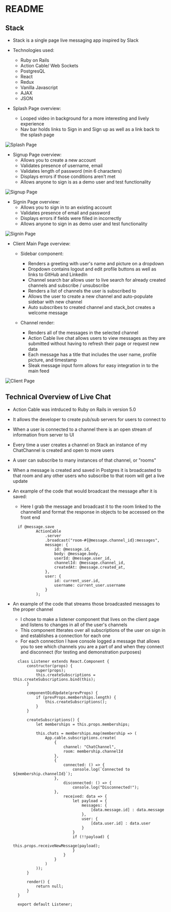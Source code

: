 # README

## Stack

* Stack is a single page live messaging app inspired by Slack

* Technologies used:
  * Ruby on Rails
  * Action Cable/ Web Sockets
  * PostgresQL
  * React
  * Redux
  * Vanilla Javascript
  * AJAX
  * JSON

* Splash Page overview:
  * Looped video in background for a more interesting and lively experience
  * Nav bar holds links to Sign in and Sign up as well as a link back to the splash page
 
![Splash Page](app/assets/images/splash-page.png)

* Signup Page overview:
  * Allows you to create a new account
  * Validates presence of username, email
  * Validates length of password (min 6 characters)
  * Displays errors if those conditions aren't met
  * Allows anyone to sign is as a demo user and test functionality

![Signup Page](app/assets/images/signup-page.png)

* Signin Page overview:
  * Allows you to sign in to an existing account
  * Validates presence of email and password
  * Displays errors if fields were filled in incorrectly
  * Allows anyone to sign in as demo user and test functionality

![Signin Page](app/assets/images/signin-page.png)

* Client Main Page overview:
  * Sidebar component:
    * Renders a greeting with user's name and picture on a dropdown 
    * Dropdown contains logout and edit profile buttons as well as links to GitHub and LinkedIn
    * Channel search bar allows user to live search for already created channels and subscribe / unsubscribe
    * Renders a list of channels the user is subscribed to
    * Allows the user to create a new channel and auto-populate sidebar with new channel
    * Auto subscribes to created channel and stack_bot creates a welcome message

  * Channel render:
    * Renders all of the messages in the selected channel
    * Action Cable live chat allows users to view messages as they are submitted without having to refresh their page or request new data
    * Each message has a title that includes the user name, profile picture, and timestamp
    * Sleak message input form allows for easy integration in to the main feed

![Client Page](app/assets/images/client-page.png)

## Technical Overview of Live Chat

* Action Cable was intrduced to Ruby on Rails in version 5.0
* It allows the developer to create pub/sub servers for users to connect to
* When a user is connected to a channel there is an open stream of information from server to UI
* Every time a user creates a channel on Stack an instance of my ChatChannel is created and open to more users
* A user can subscribe to many instances of that channel, or "rooms"
* When a message is created and saved in Postgres it is broadcasted to that room and any other users who subscribe to that room will get a live update

* An example of the code that would broadcast the message after it is saved:
  * Here I grab the message and broadcast it to the room linked to the channelId and format the response in objects to be accessed on the front end

  ```
    if @message.save
            ActionCable
                .server
                .broadcast("room-#{@message.channel_id}:messages",
                message: {
                    id: @message.id,
                    body: @message.body,
                    userId: @message.user_id,
                    channelId: @message.channel_id,
                    createdAt: @message.created_at,
                },
                user: {
                    id: current_user.id,
                    username: current_user.username
                }
            );
  ```

* An example of the code that streams those broadcasted messages to the proper channel
  * I chose to make a listener component that lives on the client page and listens to changes in all of the user's channels
  * This component itterates over all subscriptions of the user on sign in and establishes a connection for each one
  * For each connection I have console logged a message that allows you to see which channels you are a part of and when they connect and disconnect (for testing and demonstration purposes)

  ```
    class Listener extends React.Component {
        constructor(props) {
            super(props);
            this.createSubscriptions = this.createSubscriptions.bind(this);
        }

        componentDidUpdate(prevProps) {
            if (prevProps.memberships.length) {
                this.createSubscriptions();
            }
        }

        createSubscriptions() {
            let memberships = this.props.memberships;

            this.chats = memberships.map(membership => (
                App.cable.subscriptions.create(
                    {
                        channel: "ChatChannel",
                        room: membership.channelId
                    },
                    {
                        connected: () => {
                            console.log(`Connected to ${membership.channelId}`);
                    },
                        disconnected: () => {
                            console.log("Disconnected!");
                    },
                        received: data => {
                            let payload = {
                                messages: {
                                    [data.message.id] : data.message
                                },
                                user: {
                                    [data.user.id] : data.user
                                }
                            }
                            if (!!payload) {
                                this.props.receiveNewMessage(payload);
                            }
                        }
                    }
                )
            ));
        }

        render() {
            return null;
        }
    }

    export default Listener;
  ```
